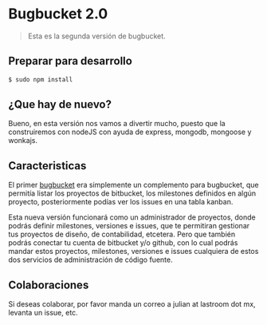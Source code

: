 Bugbucket 2.0
=============

> Esta es la segunda versión de bugbucket.

## Preparar para desarrollo

```sh
$ sudo npm install
```

## ¿Que hay de nuevo?

Bueno, en esta versión nos vamos a divertir mucho, puesto que la construiremos con nodeJS con ayuda de express, mongodb, mongoose y wonkajs.

## Caracteristicas

El primer [bugbucket](http://bugbucket.org) era simplemente un complemento para bugbucket, que permitía listar los proyectos de bitbucket, los milestones definidos en algún proyecto, posteriormente podías ver los issues en una tabla kanban.

Esta nueva versión funcionará como un administrador de proyectos, donde podrás definir milestones, versiones e issues, que te permitiran gestionar tus proyectos de diseño, de contabilidad, etcetera. Pero que también podrás conectar tu cuenta de bitbucket y/o github, con lo cual podrás mandar estos proyectos, milestones, versiones e issues cualquiera de estos dos servicios de administración de código fuente.

## Colaboraciones

Si deseas colaborar, por favor manda un correo a julian at lastroom dot mx, levanta un issue, etc.
